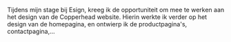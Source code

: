 Tijdens mijn stage bij Esign, kreeg ik de opportuniteit om mee te werken aan het design van de Copperhead website. Hierin werkte ik verder op het design van de homepagina, en ontwierp ik de productpagina's, contactpagina,...